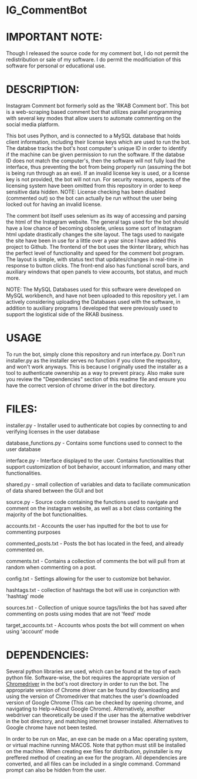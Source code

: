 # IG_CommentBot

# IMPORTANT NOTE:

Though I released the source code for my comment bot, I do not permit the redistribution or sale of my software. I do permit the modificiation of this software for personal or educational use.

# DESCRIPTION:

Instagram Comment bot formerly sold as the 'RKAB Comment bot'. This bot is a web-scraping based comment bot that utilizes parallel programming with several key modes that allow users to automate commenting on the social media platform.

This bot uses Python, and is connected to a MySQL database that holds client information, including their license keys which are used to run the bot. The databse tracks the bot's host computer's unique ID in order to identify if the machine can be given permission to run the software. If the databse ID does not match the computer's, then the software will not fully load the interface, thus preventing the bot from being properly run (assuming the bot is being run through as an exe). If an invalid license key is used, or a license key is not provided, the bot will not run. For security reasons, aspects of the licensing system have been omitted from this repository in order to keep sensitive data hidden. 
NOTE: License checking has been disabled (commented out) so the bot can actually be run without the user being locked out for having an invalid license.

The comment bot itself uses selenium as its way of accessing and parsing the html of the Instagram website. The general tags used for the bot should have a low chance of becoming obsolete, unless some sort of Instagram html update drastically changes the site layout. The tags used to navigate the site have been in use for a little over a year since I have added this project to Github. The frontend of the bot uses the tkinter library, which has the perfect level of functionality and speed for the comment bot program. The layout is simple, with status text that updates/changes in real-time in response to button clicks. The front-end also has functional scroll bars, and auxiliary windows that open panels to view accounts, bot status, and much more. 

NOTE: The MySQL Databases used for this software were developed on MySQL workbench, and have not been uploaded to this repository yet. I am actively considering uploading the Databases used with the software, in addition to auxiliary programs I developed that were previously used to support the logistical side of the RKAB business.


# USAGE

To run the bot, simply clone this repository and run interface.py. Don't run installer.py as the installer serves no function if you clone the repository, and won't work anyways. This is because I originally used the installer as a tool to authenticate ownership as a way to prevent piracy.
Also make sure you review the "Dependencies" section of this readme file and ensure you have the correct version of chrome driver in the bot directory. 

# FILES:

installer.py - Installer used to authenticate bot copies by connecting to and verifying licenses in the user database

database_functions.py - Contains some functions used to connect to the user database

interface.py - Interface displayed to the user. Contains functionalities that support customization of bot behavior, account information, and many other functionalities.

shared.py - small collection of variables and data to faciliate communication of data shared between the GUI and bot

source.py - Source code containing the functions used to navigate and comment on the instagram website, as well as a bot class containing the majority of the bot functionalities.

accounts.txt - Accounts the user has inputted for the bot to use for commenting purposes

commented_posts.txt - Posts the bot has located in the feed, and already commented on.

comments.txt - Contains a collection of comments the bot will pull from at random when commenting on a post.

config.txt - Settings allowing for the user to customize bot behavior.

hashtags.txt - collection of hashtags the bot will use in conjunction with 'hashtag' mode

sources.txt - Collection of unique source tags/links the bot has saved after commenting on posts using modes that are not 'feed' mode

target_accounts.txt - Accounts whos posts the bot will comment on when using 'account' mode

# DEPENDENCIES:

Several python libraries are used, which can be found at the top of each python file. Software-wise, the bot requires the appropriate
version of [Chromedriver](https://chromedriver.chromium.org/downloads) in the bot's root directory in order to run the bot. The appropriate version of Chrome driver can be found by downloading and using the version of Chromedriver that matches the user's downloaded version of Google Chrome (This can be checked by opening chrome, and navigating to Help->About Google Chrome). Alternatively, another webdriver can theoretically be used if the user has the alternative webdriver in the bot directory, and matching internet browser installed. Alternatives to Google chrome have not been tested.

In order to be run on Mac, an exe can be made on a Mac operating system, or virtual machine running MACOS. Note that python must still be installed on the machine. When creating exe files for distribution, pyinstaller is my preffered method of creating an exe for the program. All dependencies are converted, and all files can be included in a single command. Command prompt can also be hidden from the user.
